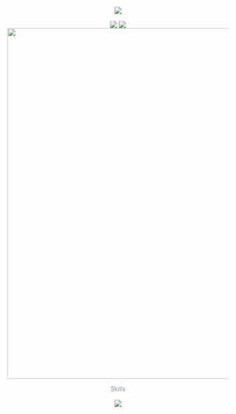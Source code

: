 <!-- https://github.com/kyechan99/capsule-render -->
<p align="center">
<img src="https://capsule-render.vercel.app/api?type=venom&height=300&color=gradient&text=Hi%20" />
</p>
<!-- https://github.com/anuraghazra/github-readme-stats -->
<p align="center">
<img  align="center"  src="https://github-readme-stats.vercel.app/api?username=YHOAUANN&theme=transparent&show_icons=true&hide_border=true" />
<img  align="center"  src="https://github-readme-stats.vercel.app/api/top-langs/?username=YHOAUANN" />
<!-- https://github.com/Ashutosh00710/github-readme-activity-graph -->
<img width="800" src="https://github-readme-activity-graph.vercel.app/graph?username=YHOAUANN&theme=github-compact&hide_border=true&area=true" />
  
<!-- https://github.com/tandpfun/skill-icons -->
<p align="center">
  <span style="color: #8B949E;">Skills</span>
  <br/>
  <br/>
  <img align="center" src="https://skillicons.dev/icons?i=java,mysql,c,cs,cpp,qt,py,github,godot,unreal,vscode,visualstudio,linux,windows,md&theme=light" />
</p>
